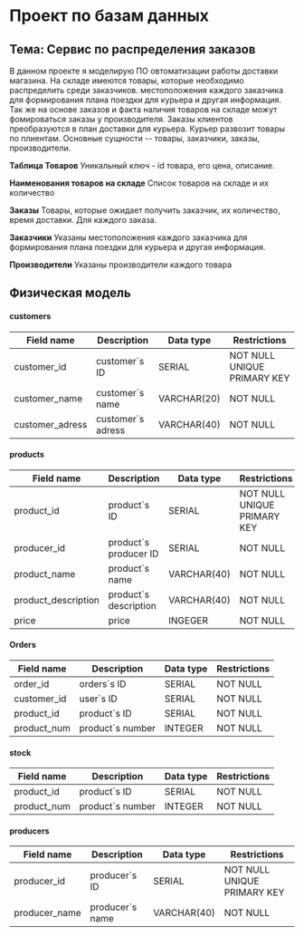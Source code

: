 # Проект по базам данных
## Тема: Сервис по распределения заказов

В данном проекте я моделирую ПО овтоматизации работы доставки магазина. На складе имеются товары, которые необходимо распределить среди заказчиков. местоположения каждого заказчика для формирования плана поездки для курьера и другая информация. Так же на основе заказов и факта наличия товаров на складе можут фомироваться заказы у производителя. Заказы клиентов преобразуются в план доставки для курьера. Курьер развозит товары по плиентам.
Основные сущности -- товары, заказчики, заказы, производители.

**Таблица Товаров**  Уникальный ключ - id товара, его цена, описание.

**Наименования товаров на складе**  Список товаров на складе и их количество

**Заказы**  Товары, которые ожидает получить заказчик, их количество, время доставки. Для каждого заказа.

**Заказчики**  Указаны местоположения каждого заказчика для формирования плана поездки для курьера и другая информация.

**Производители**  Указаны производители каждого товара

## Физическая модель
#### customers
| Field name | Description | Data type | Restrictions |
|---|---|---|---| 
| customer_id | customer`s ID | SERIAL | NOT NULL UNIQUE PRIMARY KEY |
| customer_name |  customer`s name | VARCHAR(20) | NOT NULL |
| customer_adress | customer`s adress | VARCHAR(40) | NOT NULL |

#### products
| Field name | Description | Data type | Restrictions |
|---|---|---|---| 
| product_id | product`s ID | SERIAL | NOT NULL UNIQUE PRIMARY KEY |
| producer_id | product`s producer ID | SERIAL | NOT NULL |
| product_name |  product`s name | VARCHAR(40) | NOT NULL |
| product_description |  product`s description | VARCHAR(40) | NOT NULL |
| price | price | INGEGER | NOT NULL |

#### Orders
| Field name | Description | Data type | Restrictions |
|---|---|---|---| 
| order_id | orders`s ID | SERIAL | NOT NULL |
| customer_id | user`s ID | SERIAL | NOT NULL |
| product_id | product`s ID | SERIAL | NOT NULL |
| product_num | product`s number | INTEGER | NOT NULL |

#### stock
| Field name | Description | Data type | Restrictions |
|---|---|---|---| 
| product_id | product`s ID | SERIAL | NOT NULL |
| product_num | product`s number | INTEGER | NOT NULL |

#### producers
| Field name | Description | Data type | Restrictions |
|---|---|---|---| 
| producer_id | producer`s ID | SERIAL | NOT NULL UNIQUE PRIMARY KEY |
| producer_name |  producer`s name | VARCHAR(40) | NOT NULL |
